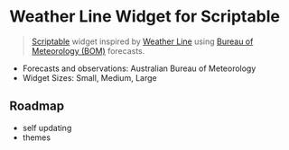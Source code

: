 # Weather Line Widget for Scriptable

> [Scriptable](https://scriptable.app/) widget inspired by [Weather Line](https://weatherlineapp.com/) using [Bureau of Meteorology (BOM)](https://weather.bom.gov.au/) forecasts.

- Forecasts and observations: Australian Bureau of Meteorology
- Widget Sizes: Small, Medium, Large

## Roadmap

- self updating
- themes
